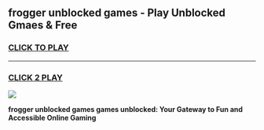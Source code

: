 
## frogger unblocked games - Play Unblocked Gmaes & Free
<h3>
<a href="https://premium.freeplayer.one?title=frogger_unblocked_games&ref=20F">CLICK TO PLAY</a></h3>
<hr>

<h3>
<a href="https://premium.freeplayer.one?title=frogger_unblocked_games&ref=20F">CLICK 2 PLAY</a>
  
</h3>

<a href="https://premium.freeplayer.one?title=frogger_unblocked_games&ref=20F/"><img src="https://clearcache.store/games.png"></a>


**frogger unblocked games games unblocked: Your Gateway to Fun and Accessible Online Gaming**
